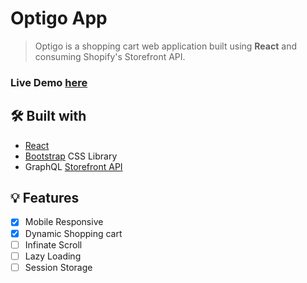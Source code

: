 # Optigo App

> Optigo is a shopping cart web application built using **React** and consuming Shopify's Storefront API.

### Live Demo [here](https://optigo-app.pages.dev/)


## 🛠️ Built with
* [React](https://react.dev/)
* [Bootstrap](https://getbootstrap.com/) CSS Library
* GraphQL [Storefront API](https://shopify.dev/docs/api/storefront)


## 💡 Features
- [x] Mobile Responsive
- [x] Dynamic Shopping cart
- [ ] Infinate Scroll
- [ ] Lazy Loading
- [ ] Session Storage